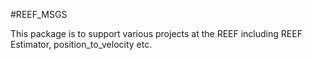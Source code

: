 #REEF_MSGS

This package is to support various projects at the REEF including REEF Estimator, position_to_velocity etc.




